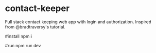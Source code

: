 # contact-keeper
Full stack contact keeping web app with login and authorization. Inspired from @bradtraversy's tutorial.

#install
npm i

#run
npm run dev
